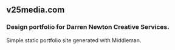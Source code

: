 v25media.com
------------

### Design portfolio for Darren Newton Creative Services.

Simple static portfolio site generated with Middleman.